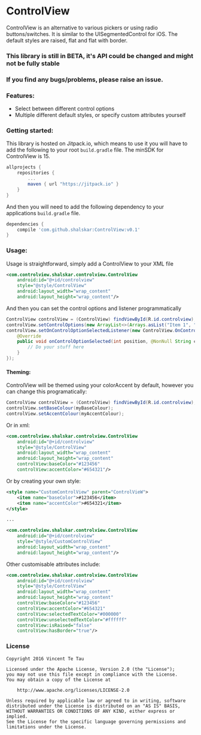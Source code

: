 # ControlView

ControlView is an alternative to various pickers or using radio buttons/switches. 
It is similar to the UISegmentedControl for iOS. The default styles are raised, flat and flat with border.


### This library is still in BETA, it's API could be changed and might not be fully stable
### If you find any bugs/problems, please raise an issue.


### Features:
- Select between different control options
- Multiple different default styles, or specify custom attributes yourself

### Getting started:

This library is hosted on Jitpack.io, which means to use it you will have to add the following to your root `build.gradle` file.
The minSDK for ControlView is 15.

```gradle
allprojects {
	repositories {
		...
		maven { url "https://jitpack.io" }
	}
}
```

And then you will need to add the following dependency to your applications `build.gradle` file.

```gradle
dependencies {
	compile 'com.github.shalskar:ControlView:v0.1'
}
```

### Usage:

Usage is straightforward, simply add a ControlView to your XML file

```xml
<com.controlview.shalskar.controlview.ControlView
    android:id="@+id/controlview"
    style="@style/ControlView"
    android:layout_width="wrap_content"
    android:layout_height="wrap_content"/>
```

And then you can set the control options and listener programmatically

```java
ControlView controlView = (ControlView) findViewById(R.id.controlview);
controlView.setControlOptions(new ArrayList<>(Arrays.asList("Item 1", "Item2")));
controlView.setOnControlOptionSelectedListener(new ControlView.OnControlOptionSelectedListener() {
    @Override
    public void onControlOptionSelected(int position, @NonNull String controlOption) {
        // Do your stuff here
    }
});
```

#### Theming:

ControlView will be themed using your colorAccent by default, however you can change this programatically:

```java
ControlView controlView = (ControlView) findViewById(R.id.controlview);
controlView.setBaseColour(myBaseColour);
controlView.setAccentColour(myAccentColour);
```

Or in xml:

```xml
<com.controlview.shalskar.controlview.ControlView
    android:id="@+id/controlview"
    style="@style/ControlView"
    android:layout_width="wrap_content"
    android:layout_height="wrap_content"
    controlView:baseColor="#123456"
    controlView:accentColor="#654321"/>
```

Or by creating your own style:

```xml
<style name="CustomControlView" parent="ControlVieW">
    <item name="baseColor">#123456</item>
    <item name="accentColor">#654321</item>
</style>

...

<com.controlview.shalskar.controlview.ControlView
    android:id="@+id/controlview"
    style="@style/CustomControlView"
    android:layout_width="wrap_content"
    android:layout_height="wrap_content"/>
```

Other customisable attributes include:

```xml
<com.controlview.shalskar.controlview.ControlView
    android:id="@+id/controlview"
    style="@style/ControlView"
    android:layout_width="wrap_content"
    android:layout_height="wrap_content"
    controlView:baseColor="#123456"
    controlView:accentColor="#654321"
    controlView:selectedTextColor="#000000"
    controlView:unselectedTextColor="#ffffff"
    controlView:isRaised="false"
    controlView:hasBorder="true"/>
```

### License

```
Copyright 2016 Vincent Te Tau

Licensed under the Apache License, Version 2.0 (the "License");
you may not use this file except in compliance with the License.
You may obtain a copy of the License at

    http://www.apache.org/licenses/LICENSE-2.0

Unless required by applicable law or agreed to in writing, software
distributed under the License is distributed on an "AS IS" BASIS,
WITHOUT WARRANTIES OR CONDITIONS OF ANY KIND, either express or implied.
See the License for the specific language governing permissions and
limitations under the License.
```
